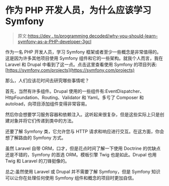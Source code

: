 # 作为 PHP 开发人员，为什么应该学习 Symfony

> 原文:[https://dev . to/programming decoded/why-you-should-learn-symfony-as-a-PHP-developer-3gcl](https://dev.to/programmingdecoded/why-you-should-learn-symfony-as-a-php-developer-3gcl)

作为一名 PHP 开发人员，学习 Symfony 框架或者至少一些概念是非常值得的。这是因为许多其他项目使用 Symfony 组件和它的一些架构。就我个人而言，我在 Laravel 和 Drupal 中看到了这一点。点击这里查看使用 Symfony 的项目列表:[https://symfony.com/projects](https://symfony.com/projects)

那么，人们应该花时间去研究哪些事情呢？

首先，当然有许多组件。Drupal 使用的一些组件有:EventDispatcher、HttpFoundation、Routing、Validator 和 Yaml。多亏了 Composer 和 autoload，向项目添加组件变得非常容易。

然后你会想要学习服务容器和依赖注入。这听起来很复杂，但是这些实际上只是创建对象并将它们传递到类中的方法。

还要了解 Symfony 类，它允许您与 HTTP 请求和响应进行交互。在这方面，你会想了解路由的 Symfony 方式。

虽然 Laravel 自带 ORM，口才，但是花点时间了解一下使用 Doctrine 的优缺点还是不错的，Symfony 的首选 ORM。模板引擎 Twig 也是如此。Drupal 也用 Twig 和 Laravel 的刀锋挺像的。

总之:虽然使用 Laravel 或 Drupal 并不需要了解 Symfony，但是 Symfony 知识可以让你在处理任何使用 Symfony 组件和概念的项目时更加自信。